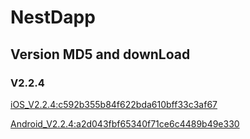 # NestDapp

## Version MD5 and downLoad
### V2.2.4
[iOS_V2.2.4:c592b355b84f622bda610bff33c3af67](http://nestchain.io/h5-2/extension.html)

[Android_V2.2.4:a2d043fbf65340f71ce6c4489b49e330](http://nestchain.io/h5-2/extension.html)

